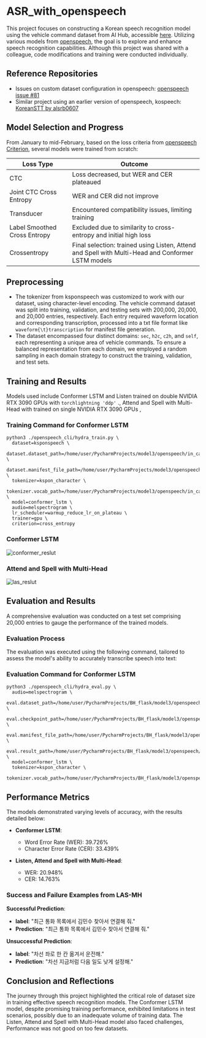 # ASR_with_openspeech

This project focuses on constructing a Korean speech recognition model using the vehicle command dataset from AI Hub, accessible [here](https://aihub.or.kr/aihubdata/data/view.do?currMenu=115&topMenu=100&aihubDataSe=realm&dataSetSn=112). Utilizing various models from [openspeech](https://github.com/openspeech-team/openspeech), the goal is to explore and enhance speech recognition capabilities. Although this project was shared with a colleague, code modifications and training were conducted individually.

## Reference Repositories

- Issues on custom dataset configuration in openspeech: [openspeech issue #81](https://github.com/openspeech-team/openspeech/issues/81)
- Similar project using an earlier version of openspeech, kospeech: [KoreanSTT by alsrb0607](https://github.com/alsrb0607/KoreanSTT)

## Model Selection and Progress

From January to mid-February, based on the loss criteria from [openspeech Criterion](https://github.com/openspeech-team/openspeech/wiki/Criterion-suitable-for-the-model#criterion), several models were trained from scratch:

| Loss Type                  | Outcome |
|----------------------------|---------|
| CTC                        | Loss decreased, but WER and CER plateaued |
| Joint CTC Cross Entropy    | WER and CER did not improve |
| Transducer                 | Encountered compatibility issues, limiting training |
| Label Smoothed Cross Entropy | Excluded due to similarity to cross-entropy and initial high loss |
| Crossentropy               | Final selection: trained using Listen, Attend and Spell with Multi-Head and Conformer LSTM models |

## Preprocessing

- The tokenizer from ksponspeech was customized to work with our dataset, using character-level encoding. The vehicle command dataset was split into training, validation, and testing sets with 200,000, 20,000, and 20,000 entries, respectively. Each entry required waveform location and corresponding transcription, processed into a txt file format like `waveform{\t}transcription` for manifest file generation.
- The dataset encompassed four distinct domains: `sec`, `h2c`, `c2h`, and `self`, each representing a unique area of vehicle commands. To ensure a balanced representation from each domain, we employed a random sampling in each domain strategy to construct the training, validation, and test sets. 

## Training and Results

Models used include Conformer LSTM and Listen trained on double NVIDIA RTX 3090 GPUs with `torchlightning 'ddp'` ., Attend and Spell with Multi-Head with trained on single NVIDIA RTX 3090 GPUs , 

### Training Command for Conformer LSTM

```shell
python3 ./openspeech_cli/hydra_train.py \
  dataset=ksponspeech \
  dataset.dataset_path=/home/user/PycharmProjects/model3/openspeech/in_car_command/ \
  dataset.manifest_file_path=/home/user/PycharmProjects/model3/openspeech/in_car_command/in_car_command_manifest.txt \
  tokenizer=kspon_character \
  tokenizer.vocab_path=/home/user/PycharmProjects/model3/openspeech/in_car_command/in_command_car.csv  \
  model=conformer_lstm \
  audio=melspectrogram \
  lr_scheduler=warmup_reduce_lr_on_plateau \
  trainer=gpu \
  criterion=cross_entropy
```
### Conformer LSTM
![conformer_reslut](https://github.com/Angeriod/ASR_with_openspeech/assets/97516571/f9b6426c-a8ba-4df3-b3fa-369728654432)

### Attend and Spell with Multi-Head
![las_reslut](https://github.com/Angeriod/ASR_with_openspeech/assets/97516571/c06c4cd7-45bc-46e8-aaa0-0a41ec26da0b)

## Evaluation and Results

A comprehensive evaluation was conducted on a test set comprising 20,000 entries to gauge the performance of the trained models.

### Evaluation Process

The evaluation was executed using the following command, tailored to assess the model's ability to accurately transcribe speech into text:

### Evaluation Command for Conformer LSTM
```shell
python3 ./openspeech_cli/hydra_eval.py \
  audio=melspectrogram \
  eval.dataset_path=/home/user/PycharmProjects/BH_flask/model3/openspeech/in_car_command/ \
  eval.checkpoint_path=/home/user/PycharmProjects/BH_flask/model3/openspeech/completed_model/conformer_lstm_in_car_command/57_360000.ckpt \
  eval.manifest_file_path=/home/user/PycharmProjects/BH_flask/model3/openspeech/in_car_command/in_car_command_test_manifest.txt \
  eval.result_path=/home/user/PycharmProjects/BH_flask/model3/openspeech/in_car_command/conformer_lstm_test_result_57epoch_beam4.txt \
  model=conformer_lstm \
  tokenizer=kspon_character \
  tokenizer.vocab_path=/home/user/PycharmProjects/BH_flask/model3/openspeech/in_car_command/in_command_car.csv
```
## Performance Metrics

The models demonstrated varying levels of accuracy, with the results detailed below:

- **Conformer LSTM**:
  - Word Error Rate (WER): 39.726%
  - Character Error Rate (CER): 33.439%

- **Listen, Attend and Spell with Multi-Head**:
  - WER: 20.948%
  - CER: 14.763%

### Success and Failure Examples from LAS-MH

**Successful Prediction**:

- **label**: "최근 통화 목록에서 김민수 찾아서 연결해 줘."
- **Prediction**: "최근 통화 목록에서 김민수 찾아서 연결해 줘."

**Unsuccessful Prediction**:

- **label**: "차선 좌로 한 칸 옮겨서 운전해."
- **Prediction**: "차선 지금처럼 다음 일도 낮게 설정해."

## Conclusion and Reflections

The journey through this project highlighted the critical role of dataset size in training effective speech recognition models. The Conformer LSTM model, despite promising training performance, exhibited limitations in test scenarios, possibly due to an inadequate volume of training data. The Listen, Attend and Spell with Multi-Head model also faced challenges, Performance was not good on too few datasets.


